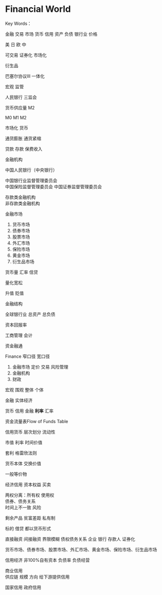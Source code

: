 # Financial World

Key Words：

金融 交易 市场 货币 信用 资产 负债 银行业 价格

美 日 欧 中

可交易 证券化 市场化

衍生品

巴塞尔协议III 一体化

宏观 监管

人民银行 三监会

货币供应量 M2

M0 M1 M2

市场化 货币

通货膨胀 通货紧缩

贷款 存款 保费收入

金融机构

中国人民银行（中央银行）

中国银行业监督管理委员会  
中国保险监督管理委员会
中国证券监督管理委员会

存款类金融机构  
非存款类金融机构

金融市场  

1. 货币市场
2. 债券市场
3. 股票市场
4. 外汇市场
5. 保险市场
6. 黄金市场
7. 衍生品市场

货币量 汇率 信贷

量化宽松

升值 贬值

金融结构

全球银行业 总资产 总负债

资本回报率

工商管理  会计

资金融通

Finance 窄口径 宽口径

1. 金融市场 定价 交易 风险管理
2. 金融机构
3. 财政

宏观 围观 整体 个体

金融 实体经济

货币 信用 金融 **利率** 汇率

资金流量表Flow of Funds Table

信用货币 层次划分 流动性

市值 利率 时间价值

套利 格雷欣法则

货币本体 交换价值

一般等价物

经济信用 资本权益 买卖

两权分离：所有权 使用权  
债券、债务关系  
时间上不一致 风险

剩余产品 贫富差距 私有制

标的 借贷 都以货币形式

直接融资 间接融资 界限模糊
债权债务关系  企业 银行 存款人
证券化

货币市场、债券市场、股票市场、外汇市场、黄金市场、保险市场、衍生品市场

信用经济 非100%自有资本 负债率 负债经营

商业信用  
供应链 规模 方向 给下游提供信用

国家信用 政府信用
